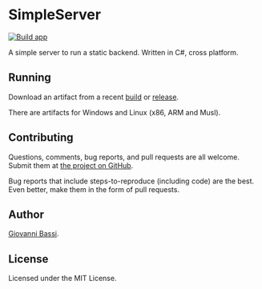 # SimpleServer

[![Build app](https://github.com/giggio/simpleserver/actions/workflows/build.yml/badge.svg?branch=main)](https://github.com/giggio/simpleserver/actions/workflows/build.yml)

A simple server to run a static backend. Written in C#, cross platform.

## Running

Download an artifact from a recent
[build](https://github.com/giggio/simpleserver/actions/workflows/build.yml?query=branch%3Amain)
or [release](https://github.com/giggio/simpleserver/releases).

There are artifacts for Windows and Linux (x86, ARM and Musl).

## Contributing

Questions, comments, bug reports, and pull requests are all welcome.  Submit them at
[the project on GitHub](https://github.com/giggio/simpleserver).

Bug reports that include steps-to-reproduce (including code) are the
best. Even better, make them in the form of pull requests.

## Author

[Giovanni Bassi](https://github.com/giggio).

## License

Licensed under the MIT License.

